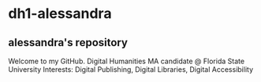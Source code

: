 # dh1-alessandra
## alessandra's repository

Welcome to my GitHub.
Digital Humanities MA candidate @ Florida State University
Interests: Digital Publishing, Digital Libraries, Digital Accessibility
